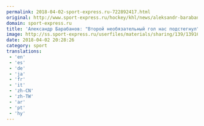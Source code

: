 ```yaml
---
permalink: 2018-04-02-sport-express.ru-722892417.html
original: http://www.sport-express.ru/hockey/khl/news/aleksandr-barabanov-vtoroy-neobyazatelnyy-gol-nas-podstegnul-1391640/
domain: sport-express.ru
title: 'Александр Барабанов: "Второй необязательный гол нас подстегнул"'
image: http://ss.sport-express.ru/userfiles/materials/sharing/139/1391640.jpg
date: 2018-04-02 20:28:26
category: sport
translations: 
 - 'en'
 - 'es'
 - 'de'
 - 'ja'
 - 'fr'
 - 'it'
 - 'zh-CN'
 - 'zh-TW'
 - 'ar'
 - 'pt'
 - 'hy'
---
```


